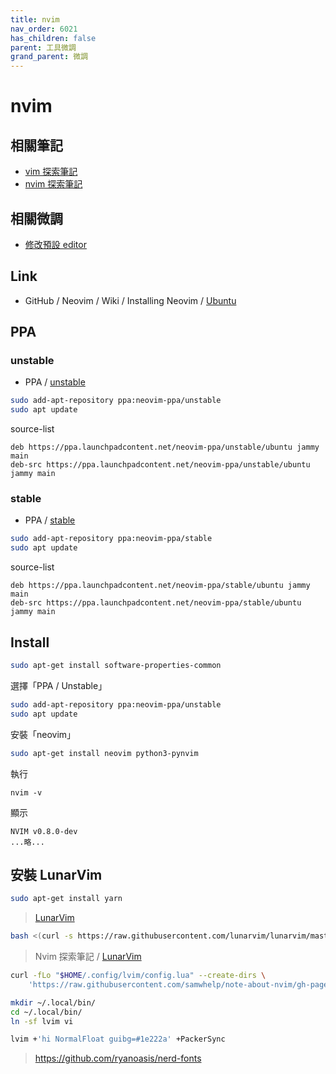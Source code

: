```yaml
---
title: nvim
nav_order: 6021
has_children: false
parent: 工具微調
grand_parent: 微調
---
```



# nvim

## 相關筆記

* [vim 探索筆記](https://samwhelp.github.io/note-about-vim/)
* [nvim 探索筆記](https://samwhelp.github.io/note-about-nvim/)


## 相關微調

* [修改預設 editor](https://samwhelp.github.io/note-about-ubuntu/read/adjustment/env/editor.html)


## Link

* GitHub / Neovim / Wiki / Installing Neovim / [Ubuntu](https://github.com/neovim/neovim/wiki/Installing-Neovim#ubuntu)


## PPA


### unstable

* PPA / [unstable](https://launchpad.net/~neovim-ppa/+archive/ubuntu/unstable)


``` sh
sudo add-apt-repository ppa:neovim-ppa/unstable
sudo apt update
```

source-list

```
deb https://ppa.launchpadcontent.net/neovim-ppa/unstable/ubuntu jammy main
deb-src https://ppa.launchpadcontent.net/neovim-ppa/unstable/ubuntu jammy main
```

### stable

* PPA / [stable](https://launchpad.net/~neovim-ppa/+archive/ubuntu/stable)


``` sh
sudo add-apt-repository ppa:neovim-ppa/stable
sudo apt update
```

source-list

```
deb https://ppa.launchpadcontent.net/neovim-ppa/stable/ubuntu jammy main 
deb-src https://ppa.launchpadcontent.net/neovim-ppa/stable/ubuntu jammy main 
```


## Install


``` sh
sudo apt-get install software-properties-common
```

選擇「PPA / Unstable」

``` sh
sudo add-apt-repository ppa:neovim-ppa/unstable
sudo apt update
```

安裝「neovim」

``` sh
sudo apt-get install neovim python3-pynvim
```

執行

```
nvim -v
```

顯示

```
NVIM v0.8.0-dev
...略...
```


## 安裝  LunarVim


``` sh
sudo apt-get install yarn
```

> [LunarVim](https://github.com/LunarVim/LunarVim)

``` sh
bash <(curl -s https://raw.githubusercontent.com/lunarvim/lunarvim/master/utils/installer/install.sh)
```


> Nvim 探索筆記 / [LunarVim](https://samwhelp.github.io/note-about-nvim/read/case/lunarvim.html)


``` sh
curl -fLo "$HOME/.config/lvim/config.lua" --create-dirs \
	'https://raw.githubusercontent.com/samwhelp/note-about-nvim/gh-pages/_demo/lua/case/lunarvim/config/lvim/config.lua'
```


``` sh
mkdir ~/.local/bin/
cd ~/.local/bin/
ln -sf lvim vi
```

``` sh
lvim +'hi NormalFloat guibg=#1e222a' +PackerSync
```


> https://github.com/ryanoasis/nerd-fonts